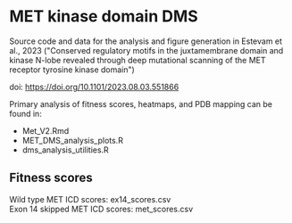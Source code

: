 # MET kinase domain DMS

Source code and data for the analysis and figure generation in Estevam et al., 2023 ("Conserved regulatory motifs in the juxtamembrane domain and kinase N-lobe revealed through deep mutational scanning of the MET receptor tyrosine kinase domain") 

doi: https://doi.org/10.1101/2023.08.03.551866

  Primary analysis of fitness scores, heatmaps, and PDB mapping can be found in:
  * Met_V2.Rmd
  * MET_DMS_analysis_plots.R
  * dms_analysis_utilities.R 

## Fitness scores 
  Wild type MET ICD scores: ex14_scores.csv  
  Exon 14 skipped MET ICD scores: met_scores.csv 
